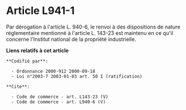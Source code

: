 # Article L941-1

Par dérogation à l'article L. 940-6, le renvoi à des dispositions de nature réglementaire mentionné à l'article L. 143-23 est
maintenu en ce qu'il concerne l'Institut national de la propriété industrielle.

**Liens relatifs à cet article**

	**Codifié par**:

	  - Ordonnance 2000-912 2000-09-18
	  - Loi n°2003-7 2003-01-03 art. 50 I (ratification)

	**Cite**:

	  - Code de commerce - art. L143-23 (V)
	  - Code de commerce - art. L940-6 (V)
